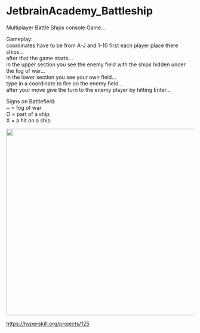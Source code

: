 # JetbrainAcademy_Battleship   
  
Multiplayer Battle Ships console Game...  

Gameplay:  
coordinates have to be from A-J and 1-10
first each player place there ships...  
after that the game starts...  
in the upper section you see the enemy field with the ships hidden under the fog of war...  
in the lower section you see your own field...  
type in a coordinate to fire on the enemy field...  
after your move give the turn to the enemy player by hitting Enter... 

Signs on Battlefield:  
~ = fog of war  
O = part of a ship  
X = a hit on a ship  

<img src="https://ezgif.com/optimize/ezgif-1-bacd6e29e68d.gif" width="800" height="500" />  

https://hyperskill.org/projects/125  



